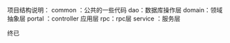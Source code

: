 项目结构说明：
    common ：公共的一些代码 
    dao：数据库操作层 
    domain：领域抽象层 
    portal ：controller 应用层 
    rpc：rpc层 
    service ：服务层

终已